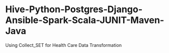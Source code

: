 # Hive-Python-Postgres-Django-Ansible-Spark-Scala-JUNIT-Maven-Java
Using Collect_SET for Health Care Data Transformation
